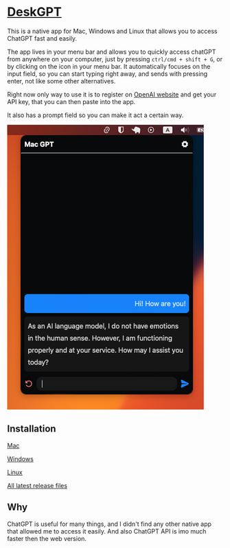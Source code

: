 # [DeskGPT](https://deskgpt.vercel.app/)
 
 This is a native app for Mac, Windows and Linux that allows you to access ChatGPT fast and easily.
 
 The app lives in your menu bar and allows you to quickly access chatGPT from anywhere on your computer, 
 just by pressing `ctrl/cmd + shift + G`, or by clicking on the icon in your menu bar. It automatically focuses on the input field, so you can start typing right away, and sends with pressing enter, not like some other alternatives.

 Right now only way to use it is to register on [OpenAI website](https://platform.openai.com/account/api-keys) and get your API key, that you can then paste into the app.

 It also has a prompt field so you can make it act a certain way.

 ![screenshot](https://raw.githubusercontent.com/karelnagel/deskgpt/main/app/public/screenshot.png)



## Installation

[Mac](https://github.com/karelnagel/deskgpt/releases/latest/download/Mac.GPT_0.0.0_x64.dmg)

[Windows](https://github.com/karelnagel/deskgpt/releases/latest/download/Mac.GPT_0.0.0_x64_en-US.msi)

[Linux](https://github.com/karelnagel/deskgpt/releases/latest)

[All latest release files](https://github.com/karelnagel/deskgpt/releases/latest)

 
## Why

ChatGPT is useful for many things, and I didn't find any other native app that allowed me to access it easily. And also ChatGPT API is imo much faster then the web version. 

